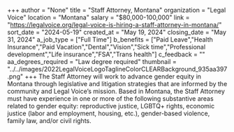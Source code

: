 +++
author = "None"
title = "Staff Attorney, Montana"
organization = "Legal Voice"
location = "Montana"
salary = "$80,000-100,000"
link = "https://legalvoice.org/legal-voice-is-hiring-a-staff-attorney-in-montana/"
sort_date = "2024-05-19"
created_at = "May 19, 2024"
closing_date = "May 31, 2024"
a_job_type = ["Full Time"]
b_benefits = ["Paid Leave","Health Insurance","Paid Vacation","Dental","Vision","Sick time","Professional development","Life insurance","FSA","Trans health"]
c_feedback = ""
aa_degrees_required = "Law degree required"
thumbnail = "../../images/2022LegalVoiceLogoTaglineColorCLEARBackground_935aa397.png"
+++
The Staff Attorney will work to advance gender equity in Montana through legislative and litigation strategies that are informed by the community and Legal Voice’s mission. Based in Montana, the Staff Attorney must have experience in one or more of the following substantive areas related to gender equity: reproductive justice, LGBTQ+ rights, economic justice (labor and employment, housing, etc.), gender-based violence, family law, and/or civil rights.